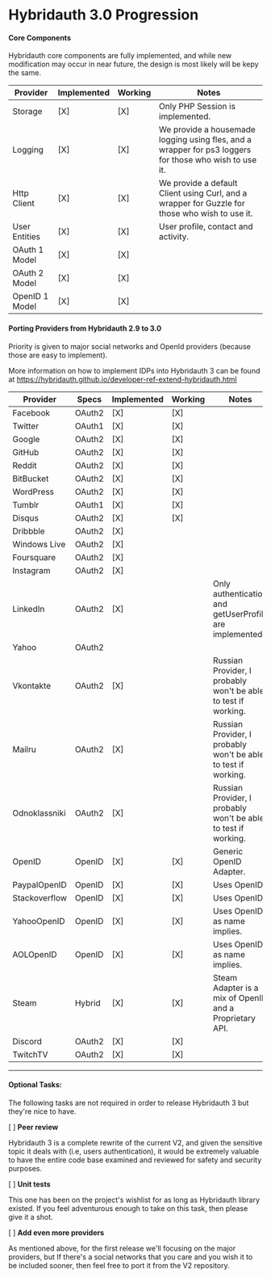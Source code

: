 Hybridauth 3.0 Progression
==========================

#### Core Components

Hybridauth core components are fully implemented, and while new modification may occur in near future, the design is most likely will be kepy the same.

Provider                | Implemented  | Working     | Notes
----------------------- | ------------ | ----------- | ------------------------------------------------------------------------------
Storage                 |  [X]         |  [X]        | Only PHP Session is implemented.
Logging                 |  [X]         |  [X]        | We provide a housemade logging using fles, and a wrapper for ps3 loggers for those who wish to use it.
Http Client             |  [X]         |  [X]        | We provide a default Client using Curl, and a wrapper for Guzzle for those who wish to use it.
User Entities           |  [X]         |  [X]        | User profile, contact and activity.
OAuth 1 Model           |  [X]         |  [X]        | 
OAuth 2 Model           |  [X]         |  [X]        | 
OpenID 1 Model          |  [X]         |  [X]        | 

#### Porting Providers from Hybridauth 2.9 to 3.0

Priority is given to major social networks and OpenId providers (because those are easy to implement). 

More information on how to implement IDPs into Hybridauth 3 can be found at https://hybridauth.github.io/developer-ref-extend-hybridauth.html

Provider      | Specs    | Implemented  | Working     | Notes
------------- | -------- | ------------ | ----------- | ------------------------------------------------------------------------------
Facebook      | OAuth2   |  [X]         |  [X]        | 
Twitter       | OAuth1   |  [X]         |  [X]        | 
Google        | OAuth2   |  [X]         |  [X]        | 
GitHub        | OAuth2   |  [X]         |  [X]        | 
Reddit        | OAuth2   |  [X]         |  [X]        | 
BitBucket     | OAuth2   |  [X]         |  [X]        | 
WordPress     | OAuth2   |  [X]         |  [X]        | 
Tumblr        | OAuth1   |  [X]         |  [X]        | 
Disqus        | OAuth2   |  [X]         |  [X]        | 
Dribbble      | OAuth2   |  [X]         |             | 
Windows Live  | OAuth2   |  [X]         |             | 
Foursquare    | OAuth2   |  [X]         |             | 
Instagram     | OAuth2   |  [X]         |             | 
LinkedIn      | OAuth2   |  [X]         |             | Only authentication and getUserProfile are implemented.
Yahoo         | OAuth2   |              |             | 
Vkontakte     | OAuth2   |  [X]         |             | Russian Provider, I probably won't be able to test if working.
Mailru        | OAuth2   |  [X]         |             | Russian Provider, I probably won't be able to test if working.
Odnoklassniki | OAuth2   |  [X]         |             | Russian Provider, I probably won't be able to test if working.
OpenID        | OpenID   |  [X]         |  [X]        | Generic OpenID Adapter.
PaypalOpenID  | OpenID   |  [X]         |  [X]        | Uses OpenID.
Stackoverflow | OpenID   |  [X]         |  [X]        | Uses OpenID.
YahooOpenID   | OpenID   |  [X]         |  [X]        | Uses OpenID as name implies.
AOLOpenID     | OpenID   |  [X]         |  [X]        | Uses OpenID as name implies.
Steam         | Hybrid   |  [X]         |  [X]        | Steam Adapter is a mix of OpenID and a Proprietary API.
Discord       | OAuth2   |  [X]         |  [X]        |
TwitchTV      | OAuth2   |  [X]         |  [X]        |

-----------------------

#### Optional Tasks:

The following tasks are not required in order to release Hybridauth 3 but they're nice to have.

[ ] **Peer review**

Hybridauth 3 is a complete rewrite of the current V2, and given the sensitive topic it deals with (i.e, users authentication), it would be extremely valuable to have the entire code base examined and reviewed for safety and security purposes.

[ ] **Unit tests**

This one has been on the project's wishlist for as long as Hybridauth library existed. If you feel adventurous enough to take on this task, then please give it a shot.

[ ] **Add even more providers**

As mentioned above, for the first release we'll focusing on the major providers, but If there's a social networks that you care and you wish it to be included sooner, then feel free to port it from the V2 repository.
